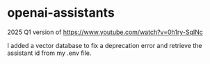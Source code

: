 # openai-assistants
2025 Q1 version of https://www.youtube.com/watch?v=0h1ry-SqINc

I added a vector database to fix a deprecation error and retrieve the assistant id from my .env file.
